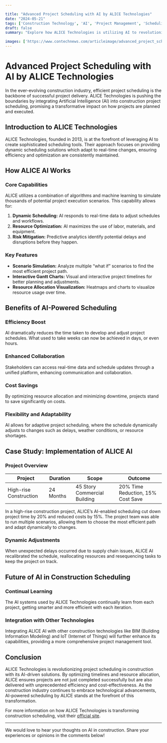 ```yaml
---

title: "Advanced Project Scheduling with AI by ALICE Technologies"
date: "2024-05-21"
tags: ['Construction Technology', 'AI', 'Project Management', 'Scheduling', 'ALICE Technologies', 'Innovation', 'Resource Allocation', 'Construction Optimization']
draft: false
summary: "Explore how ALICE Technologies is utilizing AI to revolutionize project scheduling in construction, providing dynamic scheduling solutions that optimize timelines and resource allocation for complex projects."

images: ['https://www.contechnews.com/articleimage/advanced_project_scheduling_with_ai_by_alice_technologies.webp']
---
```


# Advanced Project Scheduling with AI by ALICE Technologies

In the ever-evolving construction industry, efficient project scheduling is the backbone of successful project delivery. ALICE Technologies is pushing the boundaries by integrating Artificial Intelligence (AI) into construction project scheduling, promising a transformative impact on how projects are planned and executed.

## Introduction to ALICE Technologies

ALICE Technologies, founded in 2013, is at the forefront of leveraging AI to create sophisticated scheduling tools. Their approach focuses on providing dynamic scheduling solutions which adapt to real-time changes, ensuring efficiency and optimization are consistently maintained.

## How ALICE AI Works

### Core Capabilities

ALICE utilizes a combination of algorithms and machine learning to simulate thousands of potential project execution scenarios. This capability allows for:

1. **Dynamic Scheduling:** AI responds to real-time data to adjust schedules and workflows.
2. **Resource Optimization:** AI maximizes the use of labor, materials, and equipment.
3. **Risk Mitigation:** Predictive analytics identify potential delays and disruptions before they happen.

### Key Features

- **Scenario Simulation:** Analyze multiple “what if” scenarios to find the most efficient project path.
- **Interactive Gantt Charts:** Visual and interactive project timelines for better planning and adjustments.
- **Resource Allocation Visualization:** Heatmaps and charts to visualize resource usage over time.

## Benefits of AI-Powered Scheduling

### Efficiency Boost

AI dramatically reduces the time taken to develop and adjust project schedules. What used to take weeks can now be achieved in days, or even hours.

### Enhanced Collaboration

Stakeholders can access real-time data and schedule updates through a unified platform, enhancing communication and collaboration.

### Cost Savings

By optimizing resource allocation and minimizing downtime, projects stand to save significantly on costs.

### Flexibility and Adaptability

AI allows for adaptive project scheduling, where the schedule dynamically adjusts to changes such as delays, weather conditions, or resource shortages.

## Case Study: Implementation of ALICE AI

### Project Overview

| **Project**            | **Duration**    | **Scope**                         | **Outcome**                       |
|------------------------|-----------------|-----------------------------------|-----------------------------------|
| High-rise Construction | 24 Months       | 45 Story Commercial Building      | 20% Time Reduction, 15% Cost Save |

In a high-rise construction project, ALICE’s AI-enabled scheduling cut down project time by 20% and reduced costs by 15%. The project team was able to run multiple scenarios, allowing them to choose the most efficient path and adapt dynamically to changes.

### Dynamic Adjustments

When unexpected delays occurred due to supply chain issues, ALICE AI recalibrated the schedule, reallocating resources and resequencing tasks to keep the project on track.

## Future of AI in Construction Scheduling

### Continual Learning

The AI systems used by ALICE Technologies continually learn from each project, getting smarter and more efficient with each iteration.

### Integration with Other Technologies

Integrating ALICE AI with other construction technologies like BIM (Building Information Modeling) and IoT (Internet of Things) will further enhance its capabilities, providing a more comprehensive project management tool.

## Conclusion

ALICE Technologies is revolutionizing project scheduling in construction with its AI-driven solutions. By optimizing timelines and resource allocation, ALICE ensures projects are not just completed successfully but are also delivered with unprecedented efficiency and cost-effectiveness. As the construction industry continues to embrace technological advancements, AI-powered scheduling by ALICE stands at the forefront of this transformation.

For more information on how ALICE Technologies is transforming construction scheduling, visit their [official site](https://www.alicetechnologies.com).

---

We would love to hear your thoughts on AI in construction. Share your experiences or opinions in the comments below!
```
